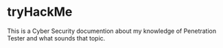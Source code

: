 # tryHackMe
This is a Cyber Security documention about my knowledge of Penetration Tester and what sounds that topic.
